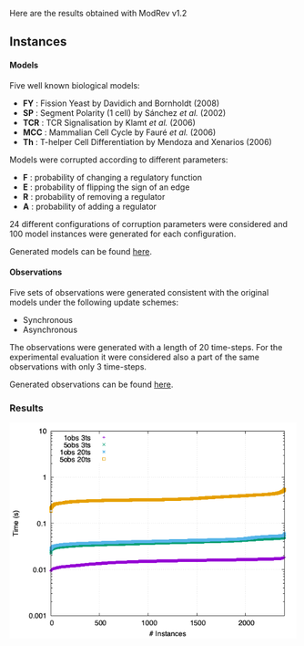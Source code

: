 Here are the results obtained with ModRev v1.2

## Instances

#### Models
Five well known biological models:
 - **FY**  : Fission Yeast by Davidich and Bornholdt (2008)
 - **SP**  : Segment Polarity (1 cell) by Sánchez *et al.* (2002)
 - **TCR** : TCR Signalisation by Klamt *et al.* (2006)
 - **MCC** : Mammalian Cell Cycle by Fauré *et al.* (2006)
 - **Th**  : T-helper Cell Differentiation by Mendoza and Xenarios (2006)

Models were corrupted according to different parameters:
 - **F** : probability of changing a regulatory function
 - **E** : probability of flipping the sign of an edge
 - **R** : probability of removing a regulator
 - **A** : probability of adding a regulator

24 different configurations of corruption parameters were considered and 100 model instances were generated for each configuration.

Generated models can be found [here](https://filipegouveia.github.io/ModelRevisionASP/inputNetworks.zip).

#### Observations

Five sets of observations were generated consistent with the original models under the following update schemes:
 - Synchronous
 - Asynchronous

The observations were generated with a length of 20 time-steps. For the experimental evaluation it were considered also a part of the same observations with only 3 time-steps.

Generated observations can be found [here](https://filipegouveia.github.io/ModelRevisionASP/observations.zip).


### Results

<!-- A table summary of the time results can be found here -->

![teste](images/FY-a.png)

